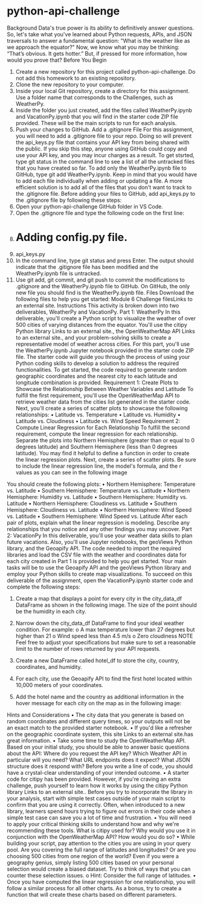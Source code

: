 # python-api-challenge
Background
Data's true power is its ability to definitively answer questions. So, let's take what you've learned about Python requests, APIs, and JSON traversals to answer a fundamental question: "What is the weather like as we approach the equator?"
Now, we know what you may be thinking: “That’s obvious. It gets hotter.” But, if pressed for more information, how would you prove that?
Before You Begin
1.	Create a new repository for this project called python-api-challenge. Do not add this homework to an existing repository.
2.	Clone the new repository to your computer.
3.	Inside your local Git repository, create a directory for this assignment. Use a folder name that corresponds to the Challenges, such as WeatherPy.
4.	Inside the folder you just created, add the files called WeatherPy.ipynb and VacationPy.ipynb that you will find in the starter code ZIP file provided. These will be the main scripts to run for each analysis.
5.	Push your changes to GitHub.
Add a .gitignore File
For this assignment, you will need to add a .gitignore file to your repo. Doing so will prevent the api_keys.py file that contains your API key from being shared with the public. If you skip this step, anyone using GitHub could copy and use your API key, and you may incur charges as a result.
To get stsrted, type git status in the command line to see a list of all the untracked files that you have created so far.
To add only the WeatherPy.ipynb file to GitHub, type git add WeatherPy.ipynb. Keep in mind that you would have to add each file individually when adding or updating a file. A more efficient solution is to add all of the files that you don't want to track to the .gitignore file.
Before adding your files to GitHub, add api_keys.py to the .gitignore file by following these steps:
1.	Open your python-api-challenge GitHub folder in VS Code.
2.	Open the .gitignore file and type the following code on the first line:
3.	# Adding config.py file.
4.	api_keys.py
5.	In the command line, type git status and press Enter. The output should indicate that the .gitignore file has been modified and the WeatherPy.ipynb file is untracked.
6.	Use git add, git commit, and git push to commit the modifications to .gitignore and the WeatherPy.ipynb file to GitHub.
On GitHub, the only new file you should find is the WeatherPy.ipynb file.
Files
Download the following files to help you get started:
Module 6 Challenge filesLinks to an external site.
Instructions
This activity is broken down into two deliverables, WeatherPy and VacationPy.
Part 1: WeatherPy
In this deliverable, you'll create a Python script to visualize the weather of over 500 cities of varying distances from the equator. You'll use the citipy Python library Links to an external site., the OpenWeatherMap API Links to an external site., and your problem-solving skills to create a representative model of weather across cities.
For this part, you'll use the WeatherPy.ipynb Jupyter notebook provided in the starter code ZIP file. The starter code will guide you through the process of using your Python coding skills to develop a solution to address the required functionalities.
To get started, the code required to generate random geographic coordinates and the nearest city to each latitude and longitude combination is provided.
Requirement 1: Create Plots to Showcase the Relationship Between Weather Variables and Latitude
To fulfill the first requirement, you'll use the OpenWeatherMap API to retrieve weather data from the cities list generated in the starter code. Next, you'll create a series of scatter plots to showcase the following relationships:
•	Latitude vs. Temperature
•	Latitude vs. Humidity
•	Latitude vs. Cloudiness
•	Latitude vs. Wind Speed
Requirement 2: Compute Linear Regression for Each Relationship
To fulfill the second requirement, compute the linear regression for each relationship. Separate the plots into Northern Hemisphere (greater than or equal to 0 degrees latitude) and Southern Hemisphere (less than 0 degrees latitude). You may find it helpful to define a function in order to create the linear regression plots.
Next, create a series of scatter plots. Be sure to include the linear regression line, the model's formula, and the r values as you can see in the following image
 
You should create the following plots:
•	Northern Hemisphere: Temperature vs. Latitude
•	Southern Hemisphere: Temperature vs. Latitude
•	Northern Hemisphere: Humidity vs. Latitude
•	Southern Hemisphere: Humidity vs. Latitude
•	Northern Hemisphere: Cloudiness vs. Latitude
•	Southern Hemisphere: Cloudiness vs. Latitude
•	Northern Hemisphere: Wind Speed vs. Latitude
•	Southern Hemisphere: Wind Speed vs. Latitude
After each pair of plots, explain what the linear regression is modeling. Describe any relationships that you notice and any other findings you may uncover.
Part 2: VacationPy
In this deliverable, you'll use your weather data skills to plan future vacations. Also, you'll use Jupyter notebooks, the geoViews Python library, and the Geoapify API.
The code needed to import the required libraries and load the CSV file with the weather and coordinates data for each city created in Part 1 is provided to help you get started.
Your main tasks will be to use the Geoapify API and the geoViews Python library and employ your Python skills to create map visualizations.
To succeed on this deliverable of the assignment, open the VacationPy.ipynb starter code and complete the following steps:
1.	Create a map that displays a point for every city in the city_data_df DataFrame as shown in the following image. The size of the point should be the humidity in each city.
 
2.	Narrow down the city_data_df DataFrame to find your ideal weather condition. For example:
o	A max temperature lower than 27 degrees but higher than 21
o	Wind speed less than 4.5 m/s
o	Zero cloudiness
NOTE
Feel free to adjust your specifications but make sure to set a reasonable limit to the number of rows returned by your API requests.
3.	Create a new DataFrame called hotel_df to store the city, country, coordinates, and humidity.
4.	For each city, use the Geoapify API to find the first hotel located within 10,000 meters of your coordinates.
5.	Add the hotel name and the country as additional information in the hover message for each city on the map as in the following image:
 
Hints and Considerations
•	The city data that you generate is based on random coordinates and different query times, so your outputs will not be an exact match to the provided starter notebook.
•	If you'd like a refresher on the geographic coordinate system, this site Links to an external site.has great information.
•	Take some time to study the OpenWeatherMap API. Based on your initial study, you should be able to answer basic questions about the API: Where do you request the API key? Which Weather API in particular will you need? What URL endpoints does it expect? What JSON structure does it respond with? Before you write a line of code, you should have a crystal-clear understanding of your intended outcome.
•	A starter code for citipy has been provided. However, if you're craving an extra challenge, push yourself to learn how it works by using the citipy Python library Links to an external site.. Before you try to incorporate the library in your analysis, start with simple test cases outside of your main script to confirm that you are using it correctly. Often, when introduced to a new library, learners spend hours trying to figure out errors in their code when a simple test case can save you a lot of time and frustration.
•	You will need to apply your critical thinking skills to understand how and why we're recommending these tools. What is citipy used for? Why would you use it in conjunction with the OpenWeatherMap API? How would you do so?
•	While building your script, pay attention to the cities you are using in your query pool. Are you covering the full range of latitudes and longitudes? Or are you choosing 500 cities from one region of the world? Even if you were a geography genius, simply listing 500 cities based on your personal selection would create a biased dataset. Try to think of ways that you can counter these selection issues.
o	Hint: Consider the full range of latitudes.
•	Once you have computed the linear regression for one relationship, you will follow a similar process for all other charts. As a bonus, try to create a function that will create these charts based on different parameters.

